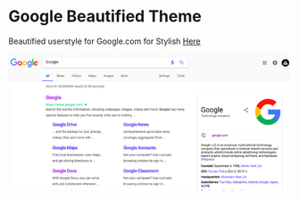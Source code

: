 # Google Beautified Theme
Beautified userstyle for Google.com for Stylish [Here](https://userstyles.org/styles/163928/google-beautified)


![alt text](https://raw.githubusercontent.com/sirpooya/Google-Stylish/master/Screenshot.png)
